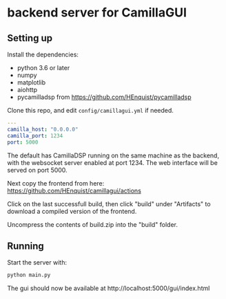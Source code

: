 # backend server for CamillaGUI

## Setting up
Install the dependencies:
- python 3.6 or later
- numpy
- matplotlib
- aiohttp
- pycamilladsp from https://github.com/HEnquist/pycamilladsp

Clone this repo, and edit `config/camillagui.yml` if needed.
```yaml
---
camilla_host: "0.0.0.0"
camilla_port: 1234
port: 5000
```
The default has CamillaDSP running on the same machine as the backend, with the websocket server enabled at port 1234. The web interface will be served on port 5000.

Next copy the frontend from here: https://github.com/HEnquist/camillagui/actions

Click on the last successfull build, then click "build" under "Artifacts" to download a compiled version of the frontend.

Uncompress the contents of build.zip into the "build" folder. 

## Running
Start the server with:
```sh
python main.py
```

The gui should now be available at http://localhost:5000/gui/index.html


